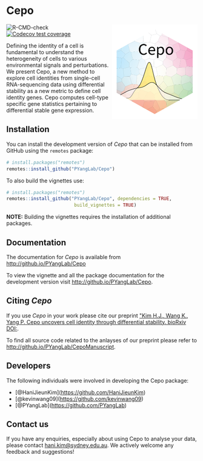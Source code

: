 Cepo
================

<img src="man/figures/Cepo_logo.png" align="right" width="225" height="250"/>

![R-CMD-check](https://github.com/PYangLab/Cepo/workflows/R-CMD-check/badge.svg)
[![Codecov test
coverage](https://codecov.io/gh/PYangLab/Cepo/branch/main/graph/badge.svg?token=sJROwPzwey)](https://codecov.io/gh/PYangLab/Cepo)

Defining the identity of a cell is fundamental to understand the
heterogeneity of cells to various environmental signals and
perturbations. We present Cepo, a new method to explore cell identities
from single-cell RNA-sequencing data using differential stability as a
new metric to define cell identity genes. Cepo computes cell-type
specific gene statistics pertaining to differential stable gene
expression.

## Installation

You can install the development version of *Cepo* that can be installed
from GitHub using the `remotes` package:

``` r
# install.packages("remotes")
remotes::install_github("PYangLab/Cepo")
```

To also build the vignettes use:

``` r
# install.packages("remotes")
remotes::install_github("PYangLab/Cepo", dependencies = TRUE,
                         build_vignettes = TRUE)
```

**NOTE:** Building the vignettes requires the installation of additional
packages.

## Documentation

The documentation for *Cepo* is available from
<http://github.io/PYangLab/Cepo>

To view the vignette and all the package documentation for the
development version visit <http://github.io/PYangLab/Cepo>.

## Citing *Cepo*

If you use *Cepo* in your work please cite our preprint ["Kim H.J., Wang
K., Yang P. Cepo uncovers cell identity through
differential stability. bioRxiv DOI:](https://www.biorxiv.org/content/10.1101/2021.01.10.426138v1).

To find all source code related to the anlayses of our preprint please refer to <http://github.io/PYangLab/CepoManuscript>.

## Developers

The following individuals were involved in developing the Cepo package:

  - \[@HaniJieunKim\](<https://github.com/HaniJieunKim>)
  - \[@kevinwang09\](<https://github.com/kevinwang09>)
  - \[@PYangLab\](<https://github.com/PYangLab>)

## Contact us

If you have any enquiries, especially about using Cepo to analyse your
data, please contact <hani.kim@sydney.edu.au>. We actively welcome any
feedback and suggestions\!
